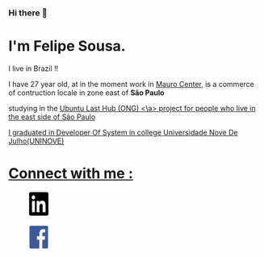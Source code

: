 ### Hi there 👋

<!--
**FelipeSdsilva/FelipeSdSilva** is a ✨ _special_ ✨ repository because its `README.md` (this file) appears on your GitHub profile.

Here are some ideas to get you started:

- 🔭 I’m currently working on ...
 🌱 I’m currently learning ...
- 👯 I’m looking to collaborate on ...
- 🤔 I’m looking for help with ...
- 💬 Ask me about ...
- 📫 How to reach me: ...
- 😄 Pronouns: ...
- ⚡ Fun fact: ...
-->
<h1>I'm Felipe Sousa.</h1>
<p>I live in Brazil !!</p>
<p>I have 27 year old, at in the moment  work in <a href="https://www.maurocenter.com.br/"> Mauro Center</a>, is a commerce of contruction locale in zone east of <strong>São Paulo</strong></p>
<p>studying in the <a href="https://ubuntulasthubedu.netlify.app/">Ubuntu Last Hub (ONG) <\a> project for people who live in the east side of São Paulo</p>
<p>I graduated in Developer Of System in college <a href="https://www.uninove.br/">Universidade Nove De Julho(UNINOVE)</p>

<h1>Connect with me :</h1>
<figure>
   <a href="https://www.linkedin.com/in/felipe-sousa-340748118/">
       <img width= 40 height=49 src="https://raw.githubusercontent.com/devicons/devicon/master/icons/linkedin/linkedin-plain.svg" alt="linkedin-Felipe" href="https://www.linkedin.com/in/felipe-sousa-340748118/">
  </a>
</figure>
<figure>
   <a href="https://www.facebook.com/Felipe.fps09/">
    <img width= 40 height=49 src="https://raw.githubusercontent.com/devicons/devicon/master/icons/facebook/facebook-plain.svg">
   </a>
</figure>
